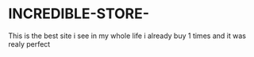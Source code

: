 # INCREDIBLE-STORE-
This is the best site i see in my whole life i already buy 1 times and it was realy perfect
